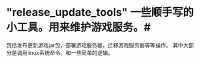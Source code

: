 # "release_update_tools" 一些顺手写的小工具。用来维护游戏服务。#
包括发布更新游戏jar包，部署游戏服务器，迁移游戏服务器等等操作。
其中大部分是调用linux系统命令。和一些简单的逻辑。
